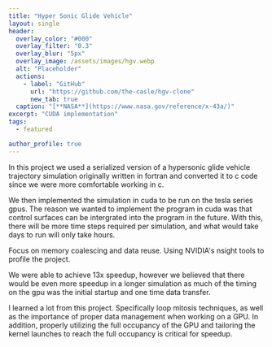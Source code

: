 ```yaml
---
title: "Hyper Sonic Glide Vehicle"
layout: single
header:
  overlay_color: "#000"
  overlay_filter: "0.3"
  overlay_blur: "5px"
  overlay_image: /assets/images/hgv.webp
  alt: "Placeholder"
  actions:
    - label: "GitHub"
      url: "https://github.com/the-casle/hgv-clone"
      new_tab: true
  caption: "[**NASA**](https://www.nasa.gov/reference/x-43a/)"
excerpt: "CUDA implementation"
tags:
  - featured

author_profile: true
---
```


In this project we used a serialized version of a hypersonic
glide vehicle trajectory simulation originally written in fortran and
converted it to c code since we were more comfortable working in c.

We then implemented the simulation in cuda to be run on the tesla series
gpus. The reason we wanted to implement the program in cuda was that control
surfaces can be intergrated into the program in the future. With this, there will
be more time steps required per simulation, and what would take days to run will
only take hours.

Focus on memory coalescing and data reuse. Using NVIDIA's nsight tools
to profile the project.

We were able to achieve 13x speedup, however we believed that there would be even more speedup
in a longer simulation as much of the timing on the gpu was the initial startup
and one time data transfer.

I learned a lot from this project. Specifically loop mitosis techniques, as well
as the importance of proper data management when working on a GPU. 
In addition, properly utilizing the full occupancy of the GPU and tailoring the 
kernel launches to reach the full occupancy is critical for speedup.